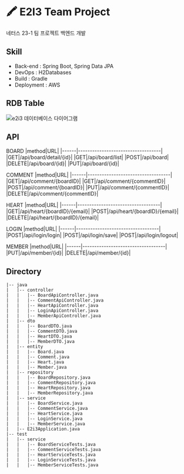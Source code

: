 # 🖍 E2I3 Team Project
네터스 23-1 팀 프로젝트 백엔드 개발

## Skill
- Back-end : Spring Boot, Spring Data JPA
- DevOps : H2Databases
- Build : Gradle
- Deployment : AWS

## RDB Table
![e2i3 데이터베이스 다이어그램](https://user-images.githubusercontent.com/46291115/236372611-366ad6bd-878c-4d09-a76a-5aaabd81ff41.png)

## API
BOARD
|method|URL|
|------|-----------------------------------|
|GET|/api/board/detail/{id}|
|GET|/api/board/list|
|POST|/api/board|
|DELETE|/api/board/{id}|
|PUT|/api/board/{id}|

COMMENT
|method|URL|
|------|-----------------------------------|
|GET|/api/comment/{boardID}|
|GET|/api/comment/{commentID}|
|POST|/api/comment/{boardID}|
|PUT|/api/comment/{commentID}|
|DELETE|/api/comment/{commentID}|

HEART
|method|URL|
|------|-----------------------------------|
|GET|/api/heart/{boardID}/{email}|
|POST|/api/heart/{boardID}/{email}|
|DELETE|/api/heart/{boardID}/{email}|

LOGIN
|method|URL|
|------|-----------------------------------|
|POST|/api/login/login|
|POST|/api/login/save|
|POST|/api/login/logout|

MEMBER
|method|URL|
|------|-----------------------------------|
|PUT|/api/member/{id}|
|DELETE|/api/member/{id}|

## Directory
```directory
|-- java
|   |-- controller
|   |   |-- BoardApiController.java
|   |   |-- CommentApiController.java
|   |   |-- HeartApiController.java
|   |   |-- LoginApiController.java
|   |   |-- MemberApiController.java
|   |-- dto
|   |   |-- BoardDTO.java
|   |   |-- CommentDTO.java
|   |   |-- HeartDTO.java
|   |   |-- MemberDTO.java
|   |-- entity
|   |   |-- Board.java
|   |   |-- Comment.java
|   |   |-- Heart.java
|   |   |-- Member.java
|   |-- repository
|   |   |-- BoardRepository.java
|   |   |-- CommentRepository.java
|   |   |-- HeartRepository.java
|   |   |-- MemberRepository.java
|   |-- service
|   |   |-- BoardService.java
|   |   |-- CommentService.java
|   |   |-- HeartService.java
|   |   |-- LoginService.java
|   |   |-- MemberService.java
|   |-- E2i3Application.java
|-- test
|   |-- service
|   |   |-- BoardServiceTests.java
|   |   |-- CommentServiceTests.java
|   |   |-- HeartServiceTests.java
|   |   |-- LoginServiceTests.java
|   |   |-- MemberServiceTests.java
```
